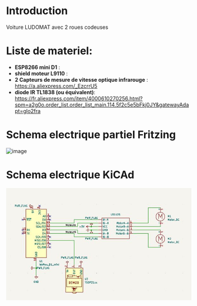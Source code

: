 # Introduction

Voiture LUDOMAT avec 2 roues codeuses

# Liste de materiel:
- __ESP8266 mini D1__ : 
- __shield moteur L9110__ : 
- __2 Capteurs de mesure de vitesse optique infrarouge__ : https://a.aliexpress.com/_EzcrrU5
- __diode IR TL1838 (ou équivalent)__: https://fr.aliexpress.com/item/4000610270256.html?spm=a2g0o.order_list.order_list_main.114.5f2c5e5bFkj0JY&gatewayAdapt=glo2fra

# Schema electrique partiel Fritzing

![image](https://github.com/anumby-source/developpement-voiture/assets/90700891/3b7ca4c9-fa1a-48a8-b956-838a0c0d54a6)

# Schema electrique KiCAd

![image](https://github.com/anumby-source/developpement-voiture/blob/main/D1_l9110.jpg)









